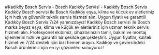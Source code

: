 #Kadıköy Bosch Servis - Bosch Kadıköy Servisi  - Kadıköy Bosch Servis
Kadıköy Bosch servisi ile Bosch Kadıköy eşya, klima ve küçük ev aletleriniz için hızlı ve güvenilir teknik servis hizmeti alın. Uygun fiyatlı ve garantili Kadıköy Bosch Servis 7/24 yanınızdayız!
Kadıköy Bosch servisi ile Bosch marka beyaz eşya, klima ve küçük ev aletleriniz için uzman teknik servis hizmeti alın. Profesyonel ekibimiz, cihazlarınızın tamir, bakım ve montaj işlemlerini hızlı ve garantili bir şekilde gerçekleştirir. Uygun fiyatlar, kaliteli hizmet ve 7/24 destek için bizi hemen arayın. Kadıköy ve çevresindeki Bosch ürünleriniz için en iyi çözümleri sunuyoruz!









